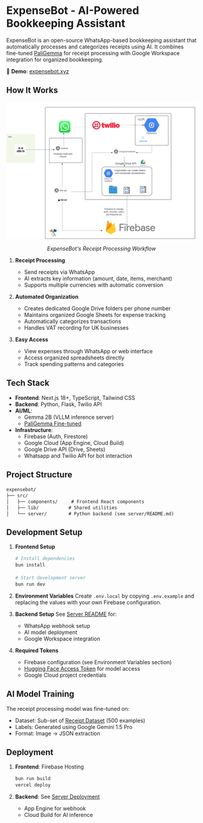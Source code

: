 # ExpenseBot - AI-Powered Bookkeeping Assistant

ExpenseBot is an open-source WhatsApp-based bookkeeping assistant that automatically processes and categorizes receipts using AI. It combines fine-tuned [PaliGemma](https://huggingface.co/superfunguy/palligemma-receipts-Gemma2-challenge/tree/main) for receipt processing with Google Workspace integration for organized bookkeeping.

🔗 **Demo**: [expensebot.xyz](https://expensebot.xyz)

## How It Works

<div align="center">
  <img src="/public/Expense-bot.png" alt="ExpenseBot Process Flow" width="800"/>
  <p><em>ExpenseBot's Receipt Processing Workflow</em></p>
</div>

1. **Receipt Processing**
   - Send receipts via WhatsApp
   - AI extracts key information (amount, date, items, merchant)
   - Supports multiple currencies with automatic conversion

2. **Automated Organization**
   - Creates dedicated Google Drive folders per phone number
   - Maintains organized Google Sheets for expense tracking
   - Automatically categorizes transactions
   - Handles VAT recording for UK businesses

3. **Easy Access**
   - View expenses through WhatsApp or web interface
   - Access organized spreadsheets directly
   - Track spending patterns and categories

## Tech Stack

- **Frontend**: Next.js 18+, TypeScript, Tailwind CSS
- **Backend**: Python, Flask, Twilio API
- **AI/ML**: 
  - Gemma 2B (VLLM inference server)
  - [PaliGemma Fine-tuned](https://huggingface.co/superfunguy/palligemma-receipts-Gemma2-challenge/tree/main)
- **Infrastructure**: 
  - Firebase (Auth, Firestore)
  - Google Cloud (App Engine, Cloud Build)
  - Google Drive API (Drive, Sheets)
  - Whatsapp and Twilio API for bot interaction

## Project Structure

```
expensebot/
├── src/
│   ├── components/     # Frontend React components
│   ├── lib/           # Shared utilities
│   └── server/        # Python backend (see server/README.md)
```

## Development Setup

1. **Frontend Setup**
   ```bash
   # Install dependencies
   bun install

   # Start development server
   bun run dev
   ```

2. **Environment Variables**
   Create `.env.local` by copying `.env.example` and replacing the values with your own Firebase configuration.

3. **Backend Setup**
   See [Server README](src/server/README.md) for:
   - WhatsApp webhook setup
   - AI model deployment
   - Google Workspace integration

4. **Required Tokens**
   - Firebase configuration (see Environment Variables section)
   - [Hugging Face Access Token](https://huggingface.co/settings/tokens) for model access
   - Google Cloud project credentials

## AI Model Training

The receipt processing model was fine-tuned on:
- Dataset: Sub-set of [Receipt Dataset](https://universe.roboflow.com/elh-datasets/receipt-ebx3a) (500 examples)
- Labels: Generated using Google Gemini 1.5 Pro
- Format: Image → JSON extraction

## Deployment

1. **Frontend**: Firebase Hosting
   ```bash
   bun run build
   vercel deploy
   ```

2. **Backend**: See [Server Deployment](src/server/README.md#deployment)
   - App Engine for webhook
   - Cloud Build for AI inference


